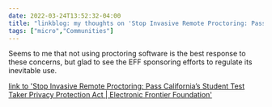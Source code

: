```yaml
---
date: 2022-03-24T13:52:32-04:00
title: "linkblog: my thoughts on 'Stop Invasive Remote Proctoring: Pass California’s Student Test Taker Privacy Protection Act | Electronic Frontier Foundation'"
tags: ["micro","Communities"]
---
```

Seems to me that not using proctoring software is the best response to these concerns, but glad to see the EFF sponsoring efforts to regulate its inevitable use.
 
[link to 'Stop Invasive Remote Proctoring: Pass California’s Student Test Taker Privacy Protection Act | Electronic Frontier Foundation'](https://www.eff.org/deeplinks/2022/03/stop-invasive-remote-proctoring-pass-californias-student-test-taker-privacy)
